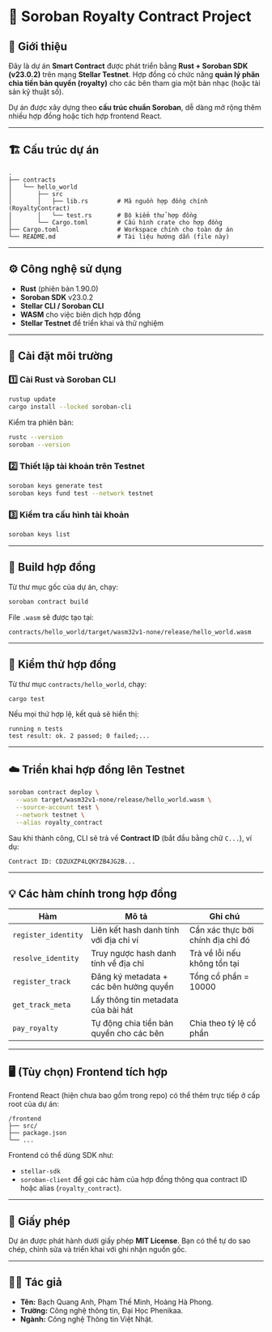# 🎵 Soroban Royalty Contract Project

## 📘 Giới thiệu

Đây là dự án **Smart Contract** được phát triển bằng **Rust + Soroban SDK (v23.0.2)** trên mạng **Stellar Testnet**.
Hợp đồng có chức năng **quản lý phân chia tiền bản quyền (royalty)** cho các bên tham gia một bản nhạc (hoặc tài sản kỹ thuật số).

Dự án được xây dựng theo **cấu trúc chuẩn Soroban**, dễ dàng mở rộng thêm nhiều hợp đồng hoặc tích hợp frontend React.

---

## 🏗️ Cấu trúc dự án

```text
.
├── contracts
│   └── hello_world
│       ├── src
│       │   ├── lib.rs        # Mã nguồn hợp đồng chính (RoyaltyContract)
│       │   └── test.rs       # Bộ kiểm thử hợp đồng
│       └── Cargo.toml        # Cấu hình crate cho hợp đồng
├── Cargo.toml                # Workspace chính cho toàn dự án
└── README.md                 # Tài liệu hướng dẫn (file này)
```

---

## ⚙️ Công nghệ sử dụng

* **Rust** (phiên bản 1.90.0)
* **Soroban SDK** v23.0.2
* **Stellar CLI / Soroban CLI**
* **WASM** cho việc biên dịch hợp đồng
* **Stellar Testnet** để triển khai và thử nghiệm

---

## 🚀 Cài đặt môi trường

### 1️⃣ Cài Rust và Soroban CLI

```bash
rustup update
cargo install --locked soroban-cli
```

Kiểm tra phiên bản:

```bash
rustc --version
soroban --version
```

### 2️⃣ Thiết lập tài khoản trên Testnet

```bash
soroban keys generate test
soroban keys fund test --network testnet
```

### 3️⃣ Kiểm tra cấu hình tài khoản

```bash
soroban keys list
```

---

## 🧱 Build hợp đồng

Từ thư mục gốc của dự án, chạy:

```bash
soroban contract build
```

File `.wasm` sẽ được tạo tại:

```
contracts/hello_world/target/wasm32v1-none/release/hello_world.wasm
```

---

## 🧪 Kiểm thử hợp đồng

Từ thư mục `contracts/hello_world`, chạy:

```bash
cargo test
```

Nếu mọi thứ hợp lệ, kết quả sẽ hiển thị:

```
running n tests
test result: ok. 2 passed; 0 failed;...
```

---

## ☁️ Triển khai hợp đồng lên Testnet

```bash
soroban contract deploy \
  --wasm target/wasm32v1-none/release/hello_world.wasm \
  --source-account test \
  --network testnet \
  --alias royalty_contract
```

Sau khi thành công, CLI sẽ trả về **Contract ID** (bắt đầu bằng chữ `C...`), ví dụ:

```
Contract ID: CDZUXZP4LQKYZB4JG2B...
```

---

## 💡 Các hàm chính trong hợp đồng

| Hàm                 | Mô tả                                   | Ghi chú                           |
| ------------------- | --------------------------------------- | --------------------------------- |
| `register_identity` | Liên kết hash danh tính với địa chỉ ví  | Cần xác thực bởi chính địa chỉ đó |
| `resolve_identity`  | Truy ngược hash danh tính về địa chỉ    | Trả về lỗi nếu không tồn tại      |
| `register_track`    | Đăng ký metadata + các bên hưởng quyền  | Tổng cổ phần = 10000              |
| `get_track_meta`    | Lấy thông tin metadata của bài hát      |                                   |
| `pay_royalty`       | Tự động chia tiền bản quyền cho các bên | Chia theo tỷ lệ cổ phần           |

---

## 🖥️ (Tùy chọn) Frontend tích hợp

Frontend React (hiện chưa bao gồm trong repo) có thể thêm trực tiếp ở cấp root của dự án:

```
/frontend
├── src/
├── package.json
└── ...
```

Frontend có thể dùng SDK như:

* `stellar-sdk`
* `soroban-client`
  để gọi các hàm của hợp đồng thông qua contract ID hoặc alias (`royalty_contract`).

---

## 📜 Giấy phép

Dự án được phát hành dưới giấy phép **MIT License**.
Bạn có thể tự do sao chép, chỉnh sửa và triển khai với ghi nhận nguồn gốc.

---

## 👨‍💻 Tác giả

* **Tên:** Bạch Quang Anh, Phạm Thế Minh, Hoàng Hà Phong.
* **Trường:** Công nghệ thông tin, Đại Học Phenikaa.
* **Ngành:** Công nghệ Thông tin Việt Nhật.



